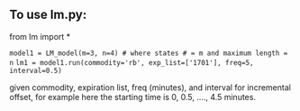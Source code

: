 ## To use lm.py:

from lm import *

`model1 = LM_model(m=3, n=4) # where states # = m and maximum length = n`
`lm1 = model1.run(commodity='rb', exp_list=['1701'], freq=5, interval=0.5)`

given commodity, expiration list, freq (minutes), and interval for incremental offset, 
for example here the starting time is 0, 0.5, ...., 4.5 minutes.




